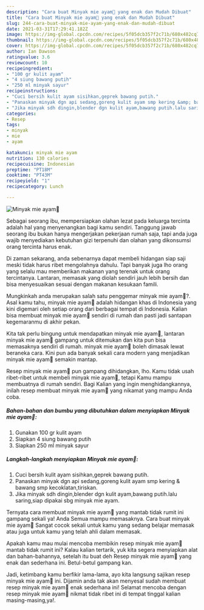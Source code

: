 ```yaml
---
description: "Cara buat Minyak mie ayam🍂 yang enak dan Mudah Dibuat"
title: "Cara buat Minyak mie ayam🍂 yang enak dan Mudah Dibuat"
slug: 244-cara-buat-minyak-mie-ayam-yang-enak-dan-mudah-dibuat
date: 2021-03-31T17:29:41.182Z
image: https://img-global.cpcdn.com/recipes/5f05dcb357f2c71b/680x482cq70/minyak-mie-ayam🍂-foto-resep-utama.jpg
thumbnail: https://img-global.cpcdn.com/recipes/5f05dcb357f2c71b/680x482cq70/minyak-mie-ayam🍂-foto-resep-utama.jpg
cover: https://img-global.cpcdn.com/recipes/5f05dcb357f2c71b/680x482cq70/minyak-mie-ayam🍂-foto-resep-utama.jpg
author: Ian Dawson
ratingvalue: 3.6
reviewcount: 10
recipeingredient:
- "100 gr kulit ayam"
- "4 siung bawang putih"
- "250 ml minyak sayur"
recipeinstructions:
- "Cuci bersih kulit ayam sisihkan,geprek bawang putih."
- "Panaskan minyak dgn api sedang,goreng kulit ayam smp kering &amp; bawang smp kecoklatan,tiriskan."
- "Jika minyak sdh dingin,blender dgn kulit ayam,bawang putih.lalu saring,siap dipakai sbg minyak mie ayam."
categories:
- Resep
tags:
- minyak
- mie
- ayam

katakunci: minyak mie ayam 
nutrition: 130 calories
recipecuisine: Indonesian
preptime: "PT18M"
cooktime: "PT43M"
recipeyield: "1"
recipecategory: Lunch

---
```



![Minyak mie ayam🍂](https://img-global.cpcdn.com/recipes/5f05dcb357f2c71b/680x482cq70/minyak-mie-ayam🍂-foto-resep-utama.jpg)

Sebagai seorang ibu, mempersiapkan olahan lezat pada keluarga tercinta adalah hal yang menyenangkan bagi kamu sendiri. Tanggung jawab seorang ibu bukan hanya mengerjakan pekerjaan rumah saja, tapi anda juga wajib menyediakan kebutuhan gizi terpenuhi dan olahan yang dikonsumsi orang tercinta harus enak.

Di zaman  sekarang, anda sebenarnya dapat membeli hidangan siap saji meski tidak harus ribet mengolahnya dahulu. Tapi banyak juga lho orang yang selalu mau memberikan makanan yang terenak untuk orang tercintanya. Lantaran, memasak yang diolah sendiri jauh lebih bersih dan bisa menyesuaikan sesuai dengan makanan kesukaan famili. 



Mungkinkah anda merupakan salah satu penggemar minyak mie ayam🍂?. Asal kamu tahu, minyak mie ayam🍂 adalah hidangan khas di Indonesia yang kini digemari oleh setiap orang dari berbagai tempat di Indonesia. Kalian bisa membuat minyak mie ayam🍂 sendiri di rumah dan pasti jadi santapan kegemaranmu di akhir pekan.

Kita tak perlu bingung untuk mendapatkan minyak mie ayam🍂, lantaran minyak mie ayam🍂 gampang untuk ditemukan dan kita pun bisa memasaknya sendiri di rumah. minyak mie ayam🍂 boleh dimasak lewat beraneka cara. Kini pun ada banyak sekali cara modern yang menjadikan minyak mie ayam🍂 semakin mantap.

Resep minyak mie ayam🍂 pun gampang dihidangkan, lho. Kamu tidak usah ribet-ribet untuk membeli minyak mie ayam🍂, tetapi Kamu mampu membuatnya di rumah sendiri. Bagi Kalian yang ingin menghidangkannya, inilah resep membuat minyak mie ayam🍂 yang nikamat yang mampu Anda coba.

<!--inarticleads1-->

##### Bahan-bahan dan bumbu yang dibutuhkan dalam menyiapkan Minyak mie ayam🍂:

1. Gunakan 100 gr kulit ayam
1. Siapkan 4 siung bawang putih
1. Siapkan 250 ml minyak sayur




<!--inarticleads2-->

##### Langkah-langkah menyiapkan Minyak mie ayam🍂:

1. Cuci bersih kulit ayam sisihkan,geprek bawang putih.
1. Panaskan minyak dgn api sedang,goreng kulit ayam smp kering &amp; bawang smp kecoklatan,tiriskan.
1. Jika minyak sdh dingin,blender dgn kulit ayam,bawang putih.lalu saring,siap dipakai sbg minyak mie ayam.




Ternyata cara membuat minyak mie ayam🍂 yang mantab tidak rumit ini gampang sekali ya! Anda Semua mampu memasaknya. Cara buat minyak mie ayam🍂 Sangat cocok sekali untuk kamu yang sedang belajar memasak atau juga untuk kamu yang telah ahli dalam memasak.

Apakah kamu mau mulai mencoba membikin resep minyak mie ayam🍂 mantab tidak rumit ini? Kalau kalian tertarik, yuk kita segera menyiapkan alat dan bahan-bahannya, setelah itu buat deh Resep minyak mie ayam🍂 yang enak dan sederhana ini. Betul-betul gampang kan. 

Jadi, ketimbang kamu berfikir lama-lama, ayo kita langsung sajikan resep minyak mie ayam🍂 ini. Dijamin anda tak akan menyesal sudah membuat resep minyak mie ayam🍂 enak sederhana ini! Selamat mencoba dengan resep minyak mie ayam🍂 nikmat tidak ribet ini di tempat tinggal kalian masing-masing,ya!.


